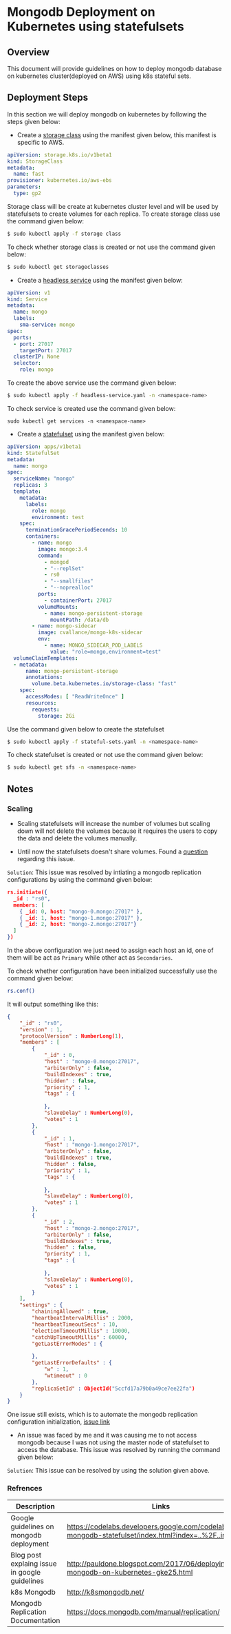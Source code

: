 # Mongodb Deployment on Kubernetes using statefulsets

## Overview

This document will provide guidelines on how to deploy mongodb database on kubernetes cluster(deployed on AWS) using k8s stateful sets.

## Deployment Steps

In this section we will deploy mongodb on kubernetes by following the steps given below:

* Create a [storage class](https://kubernetes.io/docs/concepts/storage/storage-classes/) using the manifest given below, this manifest is specific to AWS.

```yaml
apiVersion: storage.k8s.io/v1beta1  
kind: StorageClass  
metadata:  
  name: fast
provisioner: kubernetes.io/aws-ebs  
parameters:  
  type: gp2
```

Storage class will be create at kubernetes cluster level and will be used by statefulsets to create volumes for each replica. To create storage class use the command given below:

```bash
$ sudo kubectl apply -f storage class
```

To check whether storage class is created or not use the command given below:
```bash
$ sudo kubectl get storageclasses
```

* Create a [headless service](https://kubernetes.io/docs/concepts/services-networking/service/#headless-services) using the manifest given below:

```yaml
apiVersion: v1
kind: Service
metadata:
  name: mongo
  labels:
    sma-service: mongo
spec:
  ports:
  - port: 27017
    targetPort: 27017
  clusterIP: None
  selector:
    role: mongo
```

To create the above service use the command given below:

```bash
$ sudo kubectl apply -f headless-service.yaml -n <namespace-name>
```
To check service is created use the command given below:

```
sudo kubectl get services -n <namespace-name>
```

* Create a [statefulset](https://cloud.google.com/kubernetes-engine/docs/concepts/statefulset) using the manifest given below:

```yaml
apiVersion: apps/v1beta1
kind: StatefulSet
metadata:
  name: mongo
spec:
  serviceName: "mongo"
  replicas: 3
  template:
    metadata:
      labels:
        role: mongo
        environment: test
    spec:
      terminationGracePeriodSeconds: 10
      containers:
        - name: mongo
          image: mongo:3.4
          command:
            - mongod
            - "--replSet"
            - rs0
            - "--smallfiles"
            - "--noprealloc"
          ports:
            - containerPort: 27017
          volumeMounts:
            - name: mongo-persistent-storage
              mountPath: /data/db
        - name: mongo-sidecar
          image: cvallance/mongo-k8s-sidecar
          env:
            - name: MONGO_SIDECAR_POD_LABELS
              value: "role=mongo,environment=test"
  volumeClaimTemplates:
  - metadata:
      name: mongo-persistent-storage
      annotations:
        volume.beta.kubernetes.io/storage-class: "fast"
    spec:
      accessModes: [ "ReadWriteOnce" ]
      resources:
        requests:
          storage: 2Gi
```

Use the command given below to create the statefulset
```bash
$ sudo kubectl apply -f stateful-sets.yaml -n <namespace-name>
```

To check statefulset is created or not use the command given below:
```bash
$ sudo kubectl get sfs -n <namespace-name>
```



## Notes

### Scaling

* Scaling statefulsets will increase the number of volumes but scaling down will not delete the volumes because it requires the users to copy the data and delete the volumes manually.

* Until now the statefulsets doesn't share volumes. Found a [question](https://stackoverflow.com/questions/43827185/what-should-be-used-for-sharing-the-volume-of-statefulset-between-its-pods-nfs) regarding this issue. 

`Solution`: This issue was resolved by intiating a mongodb replication configurations by using the command given below:
```json
rs.initiate({ 
  _id : "rs0", 
  members: [
    { _id: 0, host: "mongo-0.mongo:27017" }, 
    { _id: 1, host: "mongo-1.mongo:27017" }, 
    { _id: 2, host: "mongo-2.mongo:27017"}
  ]
})
```

In the above configuration we just need to assign each host an id, one of them will be act as `Primary` while other act as `Secondaries`. 

To check whether configuration have been initialized successfully use the command given below:

```bash
rs.conf()
```
It will output something like this:

```json
{
	"_id" : "rs0",
	"version" : 1,
	"protocolVersion" : NumberLong(1),
	"members" : [
		{
			"_id" : 0,
			"host" : "mongo-0.mongo:27017",
			"arbiterOnly" : false,
			"buildIndexes" : true,
			"hidden" : false,
			"priority" : 1,
			"tags" : {
				
			},
			"slaveDelay" : NumberLong(0),
			"votes" : 1
		},
		{
			"_id" : 1,
			"host" : "mongo-1.mongo:27017",
			"arbiterOnly" : false,
			"buildIndexes" : true,
			"hidden" : false,
			"priority" : 1,
			"tags" : {
				
			},
			"slaveDelay" : NumberLong(0),
			"votes" : 1
		},
		{
			"_id" : 2,
			"host" : "mongo-2.mongo:27017",
			"arbiterOnly" : false,
			"buildIndexes" : true,
			"hidden" : false,
			"priority" : 1,
			"tags" : {
				
			},
			"slaveDelay" : NumberLong(0),
			"votes" : 1
		}
	],
	"settings" : {
		"chainingAllowed" : true,
		"heartbeatIntervalMillis" : 2000,
		"heartbeatTimeoutSecs" : 10,
		"electionTimeoutMillis" : 10000,
		"catchUpTimeoutMillis" : 60000,
		"getLastErrorModes" : {
			
		},
		"getLastErrorDefaults" : {
			"w" : 1,
			"wtimeout" : 0
		},
		"replicaSetId" : ObjectId("5ccfd17a79b0a49ce7ee22fa")
	}
}
```
One issue still exists, which is to automate the mongodb replication configuration initialization, [issue link](https://github.com/cvallance/mongo-k8s-sidecar/issues/57)


* An issue was faced by me and it was causing me to not access mongodb because I was not using the master node of statefulset to access the database. This issue was resolved by running the command given below:

`Solution`: This issue can be resolved by using the solution given above.



### Refrences

| Description  | Links  |
|---|---|
| Google guidelines on mongodb deployment  |  https://codelabs.developers.google.com/codelabs/cloud-mongodb-statefulset/index.html?index=..%2F..index#0 |
| Blog post explaing issue in google guidelines  | http://pauldone.blogspot.com/2017/06/deploying-mongodb-on-kubernetes-gke25.html  |
| k8s Mongodb  | http://k8smongodb.net/  |
| Mongodb Replication Documentation  | https://docs.mongodb.com/manual/replication/  |

